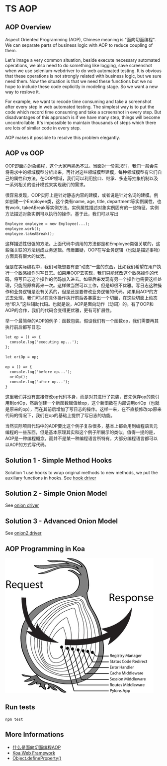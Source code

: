 # TS AOP

## AOP Overview

Aspect Oriented Programming (AOP), Chinese meaning is "面向切面编程". We can separate parts of business 
logic with AOP to reduce coupling of them.

Let's image a very common situation, beside execute necessary automated operations, we also need to do 
something like logging, save screenshot when we use selenium-webdriver to do web automated testing. It is obvious that these operations is not strongly related with business logic, but we sure need them. Now the situation is that we need these functions but we no hope to include these code explicitly in modeling stage. So we want a new way to reslove it.

For example, we want to recode time consuming and take a screenshot after every step in web automated testing. The simplest way is to put the code which record time consuming and take a screenshot in every step. But disadvantages of this approach is if we have many step, things will become uncontrollable. It's 
impossible to maintain thousands of steps which there are lots of similar code in every step.

AOP makes it possible to resolve this problem elegantly.


## AOP vs OOP

OOP即面向对象编程，这个大家再熟悉不过。当面对一份需求时，我们一般会先将需求中的领域模型分析出来，再针对这些领域模型建模，每种领域模型有它们自己的属性和方法。在OOP领域，我们可以利用接口、继承、多态等抽象机制以及一系列相关的设计模式来实现我们的需求。

很容易发现，OOP实际上是针对静态内容的建模，或者说是针对名词的建模。例如创建一个Employee类，这个类有name, age, title, department等实例属性，也有work, takeABreak等实例方法。实例属性描述对象实例固有的一些特征，实例方法描述对象实例可以执行的操作。基于此，我们可以写出

```
Employee employee = new Employee(...);
employee.work();
employee.takeABreak();
```

这样描述性很强的方法。上面代码中调用的方法都是和Employee类强关联的，这些强关联的方法组成业务逻辑。毋庸置疑，OOP在写业务逻辑（也就是描述事物）方面具有很大的优势。

但是在实际编程中，我们可能想要有更“动态”一些的东西，比如我们希望在用户执行一个敏感操作时写日志。如果用OOP去实现，我们只能修改这个敏感操作的代码，将写日志这个操作的代码加入进去。如果后来发现有另一个操作也需要这样处理，只能照原样再来一次。这样做当然可以工作，但是却很不优雅。写日志这种操作和业务逻辑是没有关系的，但是还是要修改业务逻辑的代码。如果用AOP的方式去处理，我们可以在具体操作执行前后各暴露出一个切面，在这些切面上动态地“织入”这些辅助代码。也就是说，AOP是面向动作（动词）的。有了OOP和AOP的合作，我们的代码会变得更优雅，更有可扩展性。

举一个最简单的AOP的例子：函数包装。假设我们有一个函数op，我们需要再其执行前后都写日志:

```
let op = () => {
  console.log('executing op...');
};

let oriOp = op;

op = () => {
  console.log('before op...');
  oriOp();
  console.log('after op...');
}
```

这里我们并没有直接修改op代码本身，而是对其进行了包装，首先保存op的原引用到oriOp，然后创建一个新函数赋值给op，这个新函数在内部调用oriOp（也就是原来的op），而在其前后增加了写日志的操作。这样一来，在不直接修改op原来代码的情况下，我们在op的基础上提供了写日志的功能。

当然实际项目代码中的AOP要比这个例子复杂很多，基本上都会用到编程语言元编程的一些东西，但是基本原理其实和这个例子所展示的类似。值得一提的是，AOP是一种编程概念，而并不是某一种编程语言所特有，大部分编程语言都可以以AOP的方式写代码。


## Solution 1 - Simple Method Hooks

Solution 1 use hooks to wrap original methods to new methods, we put the auxiliary functions in hooks.
See [hook driver](./src/driver/hook.ts)


## Solution 2 - Simple Onion Model

See [onion driver](./src/driver/onion.ts)


## Solution 3 - Advanced Onion Model

See [onion2 driver](./src/driver/onion2.ts)


## AOP Programming in Koa

![Koa middileware onion model](./images/koa_onion.png)

## Run tests

```shell
npm test
```


## More Informations

- [什么是面向切面编程AOP](https://www.zhihu.com/question/24863332)
- [Koa Web Framework](https://koajs.com/)
- [Object.defineProperty()](https://developer.mozilla.org/en-US/docs/Web/JavaScript/Reference/Global_Objects/Object/defineProperty)